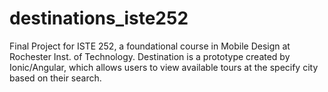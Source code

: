 # destinations_iste252
Final Project for ISTE 252, a foundational course in Mobile Design at Rochester Inst. of Technology.
Destination is a prototype created by Ionic/Angular, which allows users to view available tours at the specify city based on
their search.
